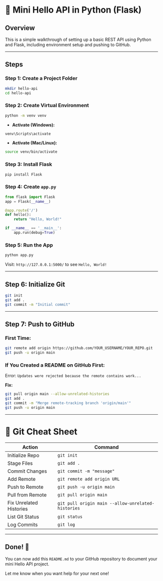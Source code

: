 # 🧱 Mini Hello API in Python (Flask)

## Overview

This is a simple walkthrough of setting up a basic REST API using Python and Flask, including environment setup and pushing to GitHub.

---

## Steps

### Step 1: Create a Project Folder

```bash
mkdir hello-api
cd hello-api
```

### Step 2: Create Virtual Environment

```bash
python -m venv venv
```

- **Activate (Windows):**

```bash
venv\Scripts\activate
```

- **Activate (Mac/Linux):**

```bash
source venv/bin/activate
```

### Step 3: Install Flask

```bash
pip install Flask
```

### Step 4: Create `app.py`

```python
from flask import Flask
app = Flask(__name__)

@app.route('/')
def hello():
    return "Hello, World!"

if __name__ == '__main__':
    app.run(debug=True)
```

### Step 5: Run the App

```bash
python app.py
```

Visit: `http://127.0.0.1:5000/` to see `Hello, World!`

---

## Step 6: Initialize Git

```bash
git init
git add .
git commit -m "Initial commit"
```

---

## Step 7: Push to GitHub

### First Time:

```bash
git remote add origin https://github.com/YOUR_USERNAME/YOUR_REPO.git
git push -u origin main
```

### If You Created a README on GitHub First:

Error: `Updates were rejected because the remote contains work...`

**Fix:**

```bash
git pull origin main --allow-unrelated-histories
git add .
git commit -m "Merge remote-tracking branch 'origin/main'"
git push -u origin main
```

---

# 🔹 Git Cheat Sheet

| Action                  | Command                                            |
| ----------------------- | -------------------------------------------------- |
| Initialize Repo         | `git init`                                         |
| Stage Files             | `git add .`                                        |
| Commit Changes          | `git commit -m "message"`                          |
| Add Remote              | `git remote add origin URL`                        |
| Push to Remote          | `git push -u origin main`                          |
| Pull from Remote        | `git pull origin main`                             |
| Fix Unrelated Histories | `git pull origin main --allow-unrelated-histories` |
| List Git Status         | `git status`                                       |
| Log Commits             | `git log`                                          |

---

## Done! 🎉

You can now add this `README.md` to your GitHub repository to document your mini Hello API project.

Let me know when you want help for your next one!

